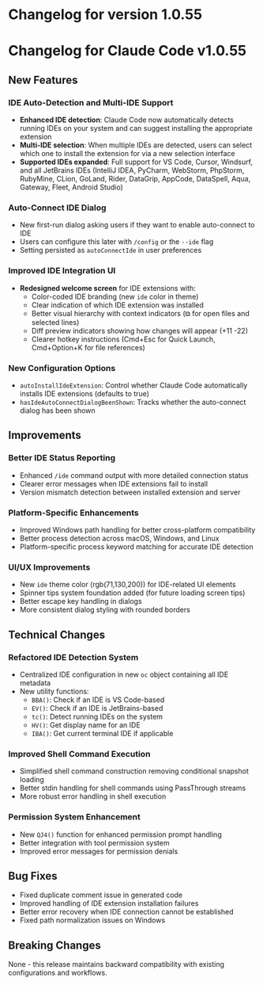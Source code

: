 # Changelog for version 1.0.55

# Changelog for Claude Code v1.0.55

## New Features

### IDE Auto-Detection and Multi-IDE Support
- **Enhanced IDE detection**: Claude Code now automatically detects running IDEs on your system and can suggest installing the appropriate extension
- **Multi-IDE selection**: When multiple IDEs are detected, users can select which one to install the extension for via a new selection interface
- **Supported IDEs expanded**: Full support for VS Code, Cursor, Windsurf, and all JetBrains IDEs (IntelliJ IDEA, PyCharm, WebStorm, PhpStorm, RubyMine, CLion, GoLand, Rider, DataGrip, AppCode, DataSpell, Aqua, Gateway, Fleet, Android Studio)

### Auto-Connect IDE Dialog
- New first-run dialog asking users if they want to enable auto-connect to IDE
- Users can configure this later with `/config` or the `--ide` flag
- Setting persisted as `autoConnectIde` in user preferences

### Improved IDE Integration UI
- **Redesigned welcome screen** for IDE extensions with:
  - Color-coded IDE branding (new `ide` color in theme)
  - Clear indication of which IDE extension was installed
  - Better visual hierarchy with context indicators (⧉ for open files and selected lines)
  - Diff preview indicators showing how changes will appear (+11 -22)
  - Clearer hotkey instructions (Cmd+Esc for Quick Launch, Cmd+Option+K for file references)

### New Configuration Options
- `autoInstallIdeExtension`: Control whether Claude Code automatically installs IDE extensions (defaults to true)
- `hasIdeAutoConnectDialogBeenShown`: Tracks whether the auto-connect dialog has been shown

## Improvements

### Better IDE Status Reporting
- Enhanced `/ide` command output with more detailed connection status
- Clearer error messages when IDE extensions fail to install
- Version mismatch detection between installed extension and server

### Platform-Specific Enhancements
- Improved Windows path handling for better cross-platform compatibility
- Better process detection across macOS, Windows, and Linux
- Platform-specific process keyword matching for accurate IDE detection

### UI/UX Improvements
- New `ide` theme color (rgb(71,130,200)) for IDE-related UI elements
- Spinner tips system foundation added (for future loading screen tips)
- Better escape key handling in dialogs
- More consistent dialog styling with rounded borders

## Technical Changes

### Refactored IDE Detection System
- Centralized IDE configuration in new `oc` object containing all IDE metadata
- New utility functions:
  - `BBA()`: Check if an IDE is VS Code-based
  - `EV()`: Check if an IDE is JetBrains-based
  - `tc()`: Detect running IDEs on the system
  - `HV()`: Get display name for an IDE
  - `IBA()`: Get current terminal IDE if applicable

### Improved Shell Command Execution
- Simplified shell command construction removing conditional snapshot loading
- Better stdin handling for shell commands using PassThrough streams
- More robust error handling in shell execution

### Permission System Enhancement
- New `QJ4()` function for enhanced permission prompt handling
- Better integration with tool permission system
- Improved error messages for permission denials

## Bug Fixes

- Fixed duplicate comment issue in generated code
- Improved handling of IDE extension installation failures
- Better error recovery when IDE connection cannot be established
- Fixed path normalization issues on Windows

## Breaking Changes

None - this release maintains backward compatibility with existing configurations and workflows.
